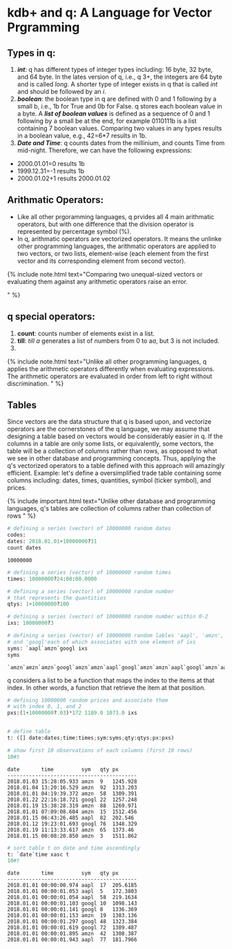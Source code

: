 # kdb+ and q: A Language for Vector Prgramming
## Types in q:
  1.  <em><b>int</b></em>: q has different types of integer types including: 16 byte, 32 byte, and 64 byte. In the lates version of q, i.e., q 3+, the integers are 64 byte and is called <em>long</em>. A shorter type of integer exists in q that is called <em>int</em> and should be followed by an <em>i</em>.
  2.  <em><b>boolean</b></em>: the boolean type in q are defined with 0 and 1 following by a small b, i.e., 1b for True and 0b for False. q stores each boolean value in a byte.
  A <em><b>list of boolean values</b></em> is defined as a sequence of 0 and 1 following by a small be at the end, for example 0110111b is a list containing 7 boolean values.
  Comparing two values in any types results in a boolean value, e.g., 42=6\*7 results in 1b.
  3. <em><b>Date and Time</b></em>: q counts dates from the millinium, and counts Time from mid-night. Therefore, we can have the following expressions:
*   2000.01.01=0 results 1b
*   1999.12.31=-1 results 1b
*   2000.01.02+1 results 2000.01.02


## Arithmatic Operators:
  * Like all other prgoramming languages, q prvides all 4 main arithmatic operators, but with one difference that the division operator is represented by percentage symbol (%).
  * In q, arithmatic operators are vectorized operators. It means the unlinke other programming languages, the arithmatic operators are applied to two vectors, or two lists, element-wise (each element from the first vector and its corresponding element from second vector).


  {% include note.html text="Comparing two unequal-sized vectors or evaluating them against any arithmetic operators raise an error.
  </p>
" %}



## q special operators:
  1.  <b>count</b>: counts number of elements exist in a list.
  2.  <b>till</b>: <em>till a</em> generates a list of numbers from 0 to a<em>a</em>, but 3 is not included.
  3.  

{% include note.html text="Unlike all other programming languages, q applies the arithmetic operators differently when evaluating expressions. The arithmetic operators are evaluated in order from left to right without discrimination.
" %}


## Tables
Since vectors are the data structure that q is based upon, and vectorize operators are the cornerstones of the q language, we may assume that designing a table based on vectors would be considerably easier in q. If the columns in a table are only some lists, or equivalently, some vectors, the table will be a collection of columns rather than rows, as opposed to what we see in other database and programming concepts. Thus, applying the q's vectorized operators to a table defined with this approach will amazingly efficient.
Example: let's define a oversimplified trade table containing some columns including: dates, times, quantities, symbol (ticker symbol), and prices.

{% include important.html text="Unlike other database and programming languages, q's tables are collection of columns rather than collection of rows
" %}

```python
# defining a series (vector) of 10000000 random dates
codes:
dates: 2018.01.01+10000000?31
count dates
```
    10000000

```python
# defining a series (vector) of 10000000 random times
times: 10000000?24:00:00.0000

# defining a series (vector) of 10000000 random number 
# that represents the quantities
qtys: 1+10000000?100

# defining a series (vector) of 10000000 random number within 0-2
ixs: 10000000?3

# defining a series (vector) of 10000000 random lables 'aapl', 'amzn', 
# and 'googl'each of which associates with one element of ixs
syms: `aapl`amzn`googl ixs
syms
```
    `amzn`amzn`amzn`googl`amzn`amzn`aapl`googl`amzn`amzn`aapl`googl`amzn`aapl`aap..

q considers a list to be a function that maps the index to the items at that index. In other words, a function that retrieve the item at that position.

```python
# defining 10000000 random prices and associate them 
# with index 0, 1, and 2
pxs:(1+10000000?.03)*172 1189.0 1073.0 ixs


# define table
t: ([] date:dates;time:times;sym:syms;qty:qtys;px:pxs)

# show first 10 observations of each columns (first 10 rows)
10#t
```
    date       time         sym   qty px
    ------------------------------------------
    2018.01.03 15:28:05.933 amzn  9   1245.928
    2018.01.04 13:20:16.529 amzn  92  1313.203
    2018.01.01 04:19:39.372 amzn  58  1309.391
    2018.01.22 22:16:18.721 googl 22  1257.248
    2018.01.19 15:38:28.319 amzn  88  1269.971
    2018.01.01 07:09:08.604 amzn  15  1512.456
    2018.01.15 06:43:26.485 aapl  82  202.546
    2018.01.12 19:23:01.693 googl 76  1348.329
    2018.01.19 11:13:33.617 amzn  65  1373.46
    2018.01.15 00:08:20.850 amzn  3   1511.862

```python
# sort table t on date and time ascendingly
t: `date`time xasc t
10#t
```
    date       time         sym   qty px
    ------------------------------------------
    2018.01.01 00:00:00.974 aapl  17  205.6185
    2018.01.01 00:00:01.053 aapl  5   172.3803
    2018.01.01 00:00:01.054 aapl  58  219.1634
    2018.01.01 00:00:01.103 googl 10  1098.143
    2018.01.01 00:00:01.141 googl 8   1336.369
    2018.01.01 00:00:01.153 amzn  19  1383.136
    2018.01.01 00:00:01.297 googl 48  1323.384
    2018.01.01 00:00:01.619 googl 72  1389.487
    2018.01.01 00:00:01.895 amzn  42  1308.387
    2018.01.01 00:00:01.943 aapl  77  181.7966
